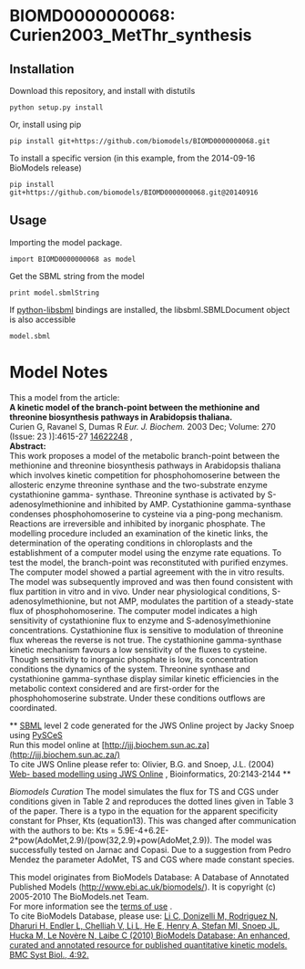 # BIOMD0000000068: Curien2003_MetThr_synthesis

## Installation

Download this repository, and install with distutils

`python setup.py install`

Or, install using pip

`pip install git+https://github.com/biomodels/BIOMD0000000068.git`

To install a specific version (in this example, from the 2014-09-16 BioModels release)

`pip install git+https://github.com/biomodels/BIOMD0000000068.git@20140916`

## Usage

Importing the model package.

`import BIOMD0000000068 as model`

Get the SBML string from the model

`print model.sbmlString`

If [python-libsbml](https://pypi.python.org/pypi/python-libsbml) bindings are
installed, the libsbml.SBMLDocument object is also accessible

`model.sbml`


# Model Notes


This a model from the article:  
**A kinetic model of the branch-point between the methionine and threonine biosynthesis pathways in Arabidopsis thaliana.**   
Curien G, Ravanel S, Dumas R _Eur. J. Biochem._ 2003 Dec; Volume: 270 (Issue:
23 )]:4615-27 [14622248](http://www.ncbi.nlm.nih.gov/pubmed/14622248) ,  
**Abstract:**   
This work proposes a model of the metabolic branch-point between the
methionine and threonine biosynthesis pathways in Arabidopsis thaliana which
involves kinetic competition for phosphohomoserine between the allosteric
enzyme threonine synthase and the two-substrate enzyme cystathionine gamma-
synthase. Threonine synthase is activated by S-adenosylmethionine and
inhibited by AMP. Cystathionine gamma-synthase condenses phosphohomoserine to
cysteine via a ping-pong mechanism. Reactions are irreversible and inhibited
by inorganic phosphate. The modelling procedure included an examination of the
kinetic links, the determination of the operating conditions in chloroplasts
and the establishment of a computer model using the enzyme rate equations. To
test the model, the branch-point was reconstituted with purified enzymes. The
computer model showed a partial agreement with the in vitro results. The model
was subsequently improved and was then found consistent with flux partition in
vitro and in vivo. Under near physiological conditions, S-adenosylmethionine,
but not AMP, modulates the partition of a steady-state flux of
phosphohomoserine. The computer model indicates a high sensitivity of
cystathionine flux to enzyme and S-adenosylmethionine concentrations.
Cystathionine flux is sensitive to modulation of threonine flux whereas the
reverse is not true. The cystathionine gamma-synthase kinetic mechanism
favours a low sensitivity of the fluxes to cysteine. Though sensitivity to
inorganic phosphate is low, its concentration conditions the dynamics of the
system. Threonine synthase and cystathionine gamma-synthase display similar
kinetic efficiencies in the metabolic context considered and are first-order
for the phosphohomoserine substrate. Under these conditions outflows are
coordinated.

  

** [SBML](http://www.sbml.org/) level 2 code generated for the JWS Online project by Jacky Snoep using [PySCeS](http://pysces.sourceforge.net/)   
Run this model online at
[http://jjj.biochem.sun.ac.za](http://jjj.biochem.sun.ac.za/)  
To cite JWS Online please refer to: Olivier, B.G. and Snoep, J.L. (2004) [Web-
based modelling using JWS
Online](http://bioinformatics.oupjournals.org/cgi/content/abstract/20/13/2143)
, Bioinformatics, 20:2143-2144 **

_Biomodels Curation_ The model simulates the flux for TS and CGS under
conditions given in Table 2 and reproduces the dotted lines given in Table 3
of the paper. There is a typo in the equation for the apparent specificity
constant for Phser, Kts (equation13). This was changed after communication
with the authors to be: Kts =
5.9E-4+6.2E-2*pow(AdoMet,2.9)/(pow(32,2.9)+pow(AdoMet,2.9)). The model was
successfully tested on Jarnac and Copasi. Due to a suggestion from Pedro
Mendez the parameter AdoMet, TS and CGS where made constant species.

This model originates from BioModels Database: A Database of Annotated
Published Models (http://www.ebi.ac.uk/biomodels/). It is copyright (c)
2005-2010 The BioModels.net Team.  
For more information see the [terms of
use](http://www.ebi.ac.uk/biomodels/legal.html) .  
To cite BioModels Database, please use: [Li C, Donizelli M, Rodriguez N,
Dharuri H, Endler L, Chelliah V, Li L, He E, Henry A, Stefan MI, Snoep JL,
Hucka M, Le Novère N, Laibe C (2010) BioModels Database: An enhanced, curated
and annotated resource for published quantitative kinetic models. BMC Syst
Biol., 4:92.](http://www.ncbi.nlm.nih.gov/pubmed/20587024)


